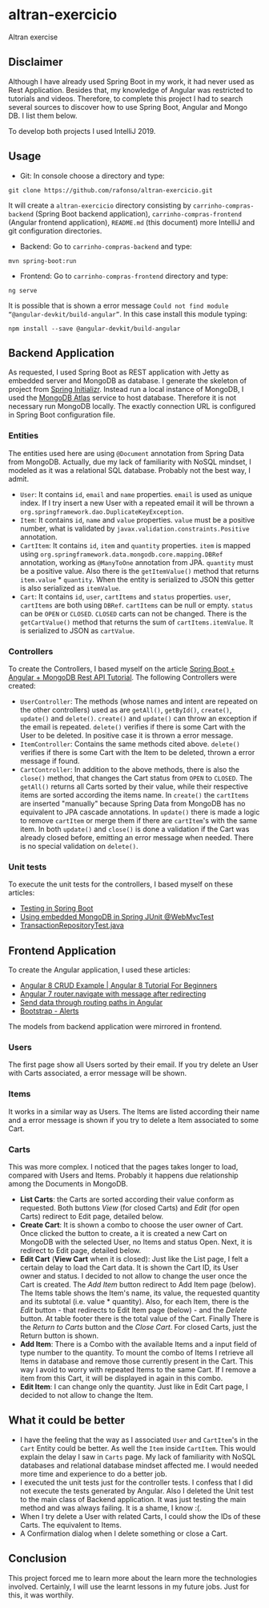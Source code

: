 # altran-exercicio
Altran exercise

## Disclaimer
Although I have already used Spring Boot in my work, it had never used as Rest Application. Besides 
that, my knowledge of Angular was restricted to tutorials and videos. Therefore, to complete this 
project I had to search several sources to discover how to use Spring Boot, Angular and Mongo DB. 
I list them below. 

To develop both projects I used IntelliJ 2019.

## Usage
- Git: In console choose a directory and type:

`git clone https://github.com/rafonso/altran-exercicio.git`

It will create a `altran-exercicio` directory consisting by `carrinho-compras-backend` (Spring Boot 
backend application), `carrinho-compras-frontend` (Angular frontend application), 
`README.md` (this document) more IntelliJ and git configuration directories.
- Backend: Go to `carrinho-compras-backend` and type:

`mvn spring-boot:run`

- Frontend: Go to  `carrinho-compras-frontend` directory and type:

`ng serve`

It is possible that is shown a error message `Could not find module “@angular-devkit/build-angular”`.
In this case install this module typing:

`npm install --save @angular-devkit/build-angular`

## Backend Application
As requested, I used Spring Boot as REST application with Jetty as embedded server and MongoDB as 
database. I generate the skeleton of project from [Spring Initializr](https://start.spring.io/). Instead run a 
local instance of MongoDB, I used the [MongoDB Atlas](https://www.mongodb.com/cloud/atlas) service to host database. 
Therefore it is not necessary run MongoDB locally. The exactly connection URL is configured in Spring Boot 
configuration file.

### Entities
The entities used here are using `@Document` annotation from Spring Data from MongoDB. Actually, due 
my lack of familiarity with NoSQL mindset, I modeled as it was a relational SQL database. Probably 
not the best way, I admit.
- `User`: It contains `id`, `email` and `name` properties. `email` is used as unique index. If 
I try insert a new User with a repeated email it will be thrown a 
`org.springframework.dao.DuplicateKeyException`.
- `Item`: It contains `id`, `name` and `value` properties. `value` must be a positive number, what 
is validated by `javax.validation.constraints.Positive` annotation.
- `CartItem`: It contains `id`, `item` and `quantity` properties. `item` is mapped using 
`org.springframework.data.mongodb.core.mapping.DBRef` annotation, working as `@ManyToOne` 
annotation from JPA. `quantity` must be a positive value. Also there is the `getItemValue()` method
that returns `item.value` * `quantity`. When the entity is serialized to JSON this getter is also 
serialized as `itemValue`. 
- `Cart`: It contains `id`, `user`, `cartItems` and `status` properties. `user`, `cartItems` are 
both using `DBRef`. `cartItems` can be null or empty. `status` can be `OPEN` or `CLOSED`. `CLOSED`
carts can not be changed. There is the `getCartValue()` method that returns the sum of 
`cartItems.itemValue`. It is serialized to JSON as `cartValue`.

### Controllers
To create the Controllers, I based myself on the article [Spring Boot + Angular + MongoDB Rest API 
Tutorial](https://www.callicoder.com/spring-boot-mongodb-angular-js-rest-api-tutorial/). The following 
Controllers were created:
- `UserController`: The methods (whose names and intent are repeated on the other controllers) used 
as are `getAll()`, `getById()`, `create()`, `update()` and `delete()`. `create()` and `update()`
can throw an exception if the email is repeated. `delete()` verifies if there is some Cart with
the User to be deleted. In positive case it is thrown a error message.
- `ItemController`: Contains the same methods cited above. `delete()` verifies if there is some 
Cart with the Item to be deleted, thrown a error message if found.
- `CartController`: In addition to the above methods, there is also the `close()` method, that 
changes the Cart status from `OPEN` to `CLOSED`. The `getAll()` returns all Carts sorted by their 
value, while their respective items are sorted according the items name. In `create()` the `cartItems` 
are inserted "manually" because Spring Data from MongoDB has no equivalent to JPA cascade 
annotations. In `update()` there is made a logic to remove `cartItem` or merge them if there are 
`cartItem`'s with the same item. In both `update()` and `close()` is done a validation if the Cart 
was already closed before, emitting an error message when needed. There is no special validation 
on `delete()`. 

### Unit tests
To execute the unit tests for the controllers, I based myself on these articles: 
- [Testing in Spring Boot](https://www.baeldung.com/spring-boot-testing)
- [Using embedded MongoDB in Spring JUnit @WebMvcTest](https://stackoverflow.com/questions/49530149/using-embedded-mongodb-in-spring-junit-webmvctest)
- [TransactionRepositoryTest.java](https://github.com/zak905/mongo-spring-test-demo/blob/master/src/test/java/com/gwidgets/mongotest/TransactionRepositoryTest.java)

## Frontend Application
To create the Angular application, I used these articles:
- [Angular 8 CRUD Example | Angular 8 Tutorial For Beginners](https://appdividend.com/2019/06/04/angular-8-tutorial-with-example-learn-angular-8-crud-from-scratch/)
- [Angular 7 router.navigate with message after redirecting](https://stackoverflow.com/questions/58556569/angular-7-router-navigate-with-message-after-redirecting)
- [Send data through routing paths in Angular](https://stackoverflow.com/questions/44864303/send-data-through-routing-paths-in-angular)
- [Bootstrap - Alerts](https://getbootstrap.com/docs/4.0/components/alerts/)

The models from backend application were mirrored in frontend. 

### Users
The first page show all Users sorted by their email. If you try delete an User with Carts associated, a error message 
will be shown.

### Items
It works in a similar way as Users. The Items are listed according their name and a error message is shown if you try 
to delete a Item associated to some Cart. 

### Carts
This was more complex. I noticed that the pages takes longer to load, compared with Users and Items. 
Probably it happens due relationship among the Documents in MongoDB. 
- **List Carts**: the Carts are sorted according their value conform as requested. Both buttons 
_View_ (for closed Carts) and _Edit_ (for open Carts) redirect to Edit page, detailed below.
- **Create Cart**: It is shown a combo to choose the user owner of Cart. Once clicked the button 
to create, a it is created a new Cart on MongoDB with the selected User, no Items and status Open. 
Next, it is redirect to Edit page, detailed below.
- **Edit Cart** (**View Cart** when it is closed): Just like the List page, I felt a certain delay to
load the Cart data. It is shown the Cart ID, its User owner and status. I decided to not allow to 
change the user once the Cart is created. The _Add Item_ button redirect to Add Item page (below). The Items table 
shows the Item's name, its value, the requested quantity and its subtotal (i.e. value * quantity). Also, for each Item, 
there is the _Edit_ button - that redirects to Edit Item page (below) - and the _Delete_ button. At table footer there 
is the total value of the Cart. Finally There is the _Return to Carts_ button and the _Close Cart_. For closed Carts, 
just the Return button is shown.
- **Add Item**: There is a Combo with the available Items and a input field of type number to the quantity. To mount 
the combo of Items I retrieve all Items in database and remove those currently present in the Cart. This way I avoid to 
worry with repeated Items to the same Cart. If I remove a item from this Cart, it will be displayed in again in this 
combo.
- **Edit Item**: I can change only the quantity. Just like in Edit Cart page, I decided to not allow to change the Item.

## What it could be better

- I have the feeling that the way as I associated `User` and `CartItem`'s in the `Cart` Entity could be better. 
As well the `Item` inside `CartItem`. This would explain the delay I saw in `Carts` page. My lack of familiarity 
with NoSQL databases and relational database mindset affected me. I would needed more time and experience to do a 
better job.
- I executed the unit tests just for the controller tests. I confess that I did not execute the tests generated by 
Angular. Also I deleted the Unit test to the main class of Backend application. It was just testing the main method and 
was always failing. It is a shame, I know :(.
- When I try delete a User with related Carts, I could show the IDs of these Carts. The equivalent to Items. 
- A Confirmation dialog when I delete something or close a Cart.

## Conclusion
This project forced me to learn more about the learn more the technologies involved. Certainly, I will use the learnt 
lessons in my future jobs. Just for this, it was worthily.

